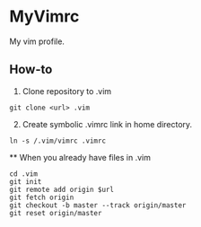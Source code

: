 # MyVimrc

My vim profile.

## How-to

1. Clone repository to .vim
```
git clone <url> .vim
```

2. Create symbolic .vimrc link in home directory.
```{bash}
ln -s /.vim/vimrc .vimrc
```

** When you already have files in .vim
```{bash}
cd .vim
git init
git remote add origin $url
git fetch origin
git checkout -b master --track origin/master
git reset origin/master
```
